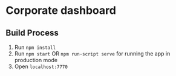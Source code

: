 # Corporate dashboard

## Build Process
1. Run `npm install`
2. Run `npm start` OR `npm run-script serve` for running the app in production mode
3. Open `localhost:7770`